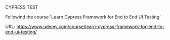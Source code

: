 CYPRESS TEST

Followind the course 'Learn Cypress Framework for End to End UI Testing'

URL: https://www.udemy.com/course/learn-cypress-framework-for-end-to-end-ui-testing/